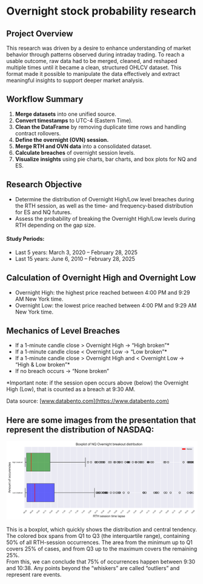 # Overnight stock probability research

## Project Overview
This research was driven by a desire to enhance understanding of market behavior through patterns observed during intraday trading. To reach a usable outcome, raw data had to be merged, cleaned, and reshaped multiple times until it became a clean, structured OHLCV dataset. This format made it possible to manipulate the data effectively and extract meaningful insights to support deeper market analysis.

## Workflow Summary
1. **Merge datasets** into one unified source.
2. **Convert timestamps** to UTC-4 (Eastern Time).
3. **Clean the DataFrame** by removing duplicate time rows and handling contract rollovers.
4. **Define the overnight (OVN) session.**
5. **Merge RTH and OVN data** into a consolidated dataset.
6. **Calculate breaches** of overnight session levels.
7. **Visualize insights** using pie charts, bar charts, and box plots for NQ and ES.

## Research Objective
  - Determine the distribution of Overnight High/Low level breaches during the RTH session, as well as the time- and frequency-based distribution for ES and NQ futures.
  - Assess the probability of breaking the Overnight High/Low levels during RTH depending on the gap size. 

#### Study Periods:
  - Last 5 years: March 3, 2020 – February 28, 2025
  - Last 15 years: June 6, 2010 – February 28, 2025

## Calculation of Overnight High and Overnight Low

  - Overnight High: the highest price reached between 4:00 PM and 9:29 AM New York time.
  - Overnight Low: the lowest price reached between 4:00 PM and 9:29 AM New York time.

## Mechanics of Level Breaches

  - If a 1-minute candle close > Overnight High → “High broken”*
  - If a 1-minute candle close < Overnight Low → “Low broken”*
  - If a 1-minute candle close > Overnight High and < Overnight Low → “High & Low broken”*
  - If no breach occurs → “None broken”
    
*Important note: if the session open occurs above (below) the Overnight High (Low), that is counted as a breach at 9:30 AM.

Data source: [www.databento.com](https://www.databento.com)

## Here are some images from the presentation that represent the distribution of NASDAQ: 

![Project screenshot](src/img/Picture%201.png)

This is a boxplot, which quickly shows the distribution and central tendency. The colored box spans from Q1 to Q3 (the interquartile range),
containing 50% of all RTH-session occurrences. The area from the minimum up to Q1 covers 25% of cases, and from Q3 up to the maximum
covers the remaining 25%.
<br>From this, we can conclude that 75% of occurrences happen between 9:30 and 10:38. Any points beyond the “whiskers” are called “outliers”
and represent rare events.</br>
